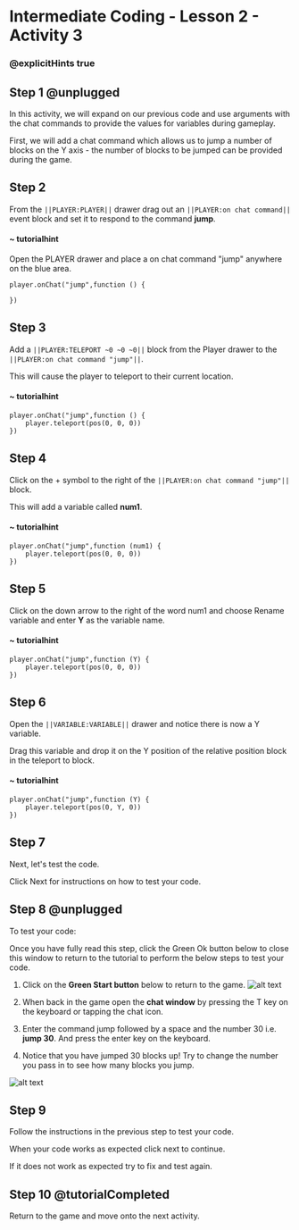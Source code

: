 # Intermediate Coding - Lesson 2 - Activity 3

### @explicitHints true

## Step 1 @unplugged
In this activity, we will expand on our previous code and use arguments with the chat commands to provide the values for variables during gameplay.

First, we will add a chat command which allows us to jump a number of blocks on the Y axis - the number of blocks to be jumped can be provided during the game.

## Step 2
From the ``||PLAYER:PLAYER||`` drawer drag out an ``||PLAYER:on chat command||`` event block and set it to respond to the command **jump**.
#### ~ tutorialhint
Open the PLAYER drawer and place a on chat command "jump" anywhere on the blue area.
```blocks
player.onChat("jump",function () {
 
})

```
## Step 3
Add a ``||PLAYER:TELEPORT ~0 ~0 ~0||`` block from the Player drawer to the ``||PLAYER:on chat command "jump"||``.

This will cause the player to teleport to their current location.
#### ~ tutorialhint
```blocks 
player.onChat("jump",function () {
	player.teleport(pos(0, 0, 0))
})

```

## Step 4
Click on the + symbol to the right of the ``||PLAYER:on chat command "jump"||`` block.

This will add a variable called **num1**.
#### ~ tutorialhint
```blocks 
player.onChat("jump",function (num1) {
	player.teleport(pos(0, 0, 0))
})

```

## Step 5
Click on the down arrow to the right of the word num1 and choose Rename variable and enter **Y** as the variable name.
#### ~ tutorialhint
```blocks 
player.onChat("jump",function (Y) {
	player.teleport(pos(0, 0, 0))
})

```

## Step 6
Open the ``||VARIABLE:VARIABLE||`` drawer and notice there is now a Y variable.

Drag this variable and drop it on the Y position of the relative position block in the teleport to block.
#### ~ tutorialhint
```blocks 
player.onChat("jump",function (Y) {
	player.teleport(pos(0, Y, 0))
})
```

## Step 7
Next, let's test the code.

Click Next for instructions on how to test your code.

## Step 8 @unplugged
To test your code:

Once you have fully read this step, click the Green Ok button below to close this window to return to the tutorial to perform the below steps to test your code.

1. Click on the **Green Start button** below to return to the game.
![alt text](https://intermediatev3.codingcredentials.com/Lesson2/2.1.1/images/2.jpg?raw=true "Start")


2. When back in the game open the **chat window** by pressing the T key on the keyboard or tapping the chat icon.
3. Enter the command jump followed by a space and the number 30 i.e. **jump 30**. And press the enter key on the keyboard.
4. Notice that you have jumped 30 blocks up! Try to change the number you pass in to see how many blocks you jump.

![alt text](https://intermediatev3.codingcredentials.com/Lesson2/2.2.1/images/1-Jump.jpg?raw=true "Jump")

## Step 9
Follow the instructions in the previous step to test your code.

When your code works as expected click next to continue.

If it does not work as expected try to fix and test again.


## Step 10 @tutorialCompleted
Return to the game and move onto the next activity.